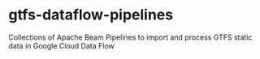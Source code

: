 # gtfs-dataflow-pipelines
Collections of Apache Beam Pipelines to import and process GTFS static data in Google Cloud Data Flow 
